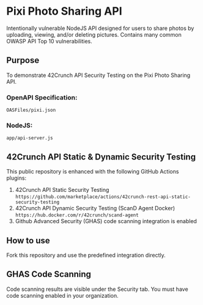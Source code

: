 # Pixi Photo Sharing API
Intentionally vulnerable NodeJS API designed for users to share photos by uploading, viewing, and/or deleting pictures. Contains many common OWASP API Top 10 vulnerabilities.

## Purpose
To demonstrate 42Crunch API Security Testing on the Pixi Photo Sharing API.

### OpenAPI Specification:
`OASFiles/pixi.json`

### NodeJS:
`app/api-server.js`

## 42Crunch API Static & Dynamic Security Testing
This public repository is enhanced with the following GitHub Actions plugins:
1. 42Crunch API Static Security Testing `https://github.com/marketplace/actions/42crunch-rest-api-static-security-testing`
2. 42Crunch API Dynamic Security Testing (ScanD Agent Docker) `https://hub.docker.com/r/42crunch/scand-agent`
3. Github Advanced Security (GHAS) code scanning integration is enabled

## How to use 
Fork this repository and use the predefined integration directly.

## GHAS Code Scanning
Code scanning results are visible under the Security tab. You must have code scanning enabled in your organization.
